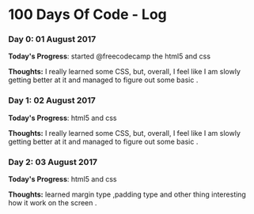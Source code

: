 # 100 Days Of Code - Log

### Day 0: 01 August 2017
**Today's Progress**: started @freecodecamp the html5 and css

**Thoughts:** I really learned some  CSS, but, overall, I feel like I am slowly getting better at it and managed to figure out some basic .

### Day 1: 02 August 2017 
**Today's Progress**:  html5 and css

**Thoughts:** I really learned some  CSS, but, overall, I feel like I am slowly getting better at it and managed to figure out some basic .

### Day 2: 03 August 2017 
**Today's Progress**:  html5 and css

**Thoughts:** learned margin type ,padding type and other thing interesting how it work on the screen .

